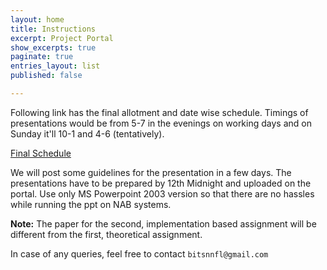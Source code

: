 ```yaml
---
layout: home
title: Instructions
excerpt: Project Portal
show_excerpts: true
paginate: true
entries_layout: list
published: false

---
```

Following link has the final allotment and date wise schedule. Timings of presentations would be from 5-7 in the evenings on working days and on Sunday it'll 10-1 and 4-6 (tentatively).

[Final Schedule](https://docs.google.com/spreadsheets/d/1Ke4qEM-o0X7936f5-RHe0crST6H3Nu8MO8LQmvBznSE/edit?usp=sharing)

We will post some guidelines for the presentation in a few days. The presentations have to be prepared by 12th Midnight and uploaded on the portal. Use only MS Powerpoint 2003 version so that there are no hassles while running the ppt on NAB systems.

**Note:** The paper for the second, implementation based assignment will be different from the first, theoretical assignment.

In case of any queries, feel free to contact `bitsnnfl@gmail.com`